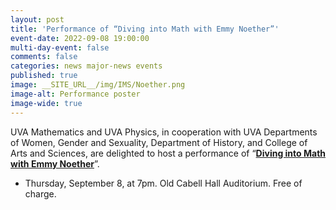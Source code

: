```yaml
---
layout: post
title: 'Performance of “Diving into Math with Emmy Noether”'
event-date: 2022-09-08 19:00:00
multi-day-event: false
comments: false
categories: news major-news events 
published: true
image: __SITE_URL__/img/IMS/Noether.png
image-alt: Performance poster 
image-wide: true
---
```


UVA Mathematics and UVA Physics, in cooperation with UVA Departments of Women, Gender and Sexuality, Department of History, and College of Arts and Sciences, are delighted to host a performance of “**[Diving into Math with Emmy Noether](http://www.portraittheater.net/?portfolio=diving-into-math-with-emmy-noether)**”. 

- Thursday, September 8, at 7pm. Old Cabell Hall Auditorium. Free of charge.